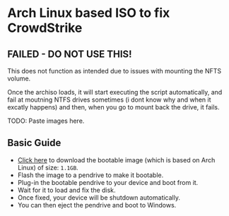# Arch Linux based ISO to fix CrowdStrike

## FAILED - DO NOT USE THIS!

This does not function as intended due to issues with mounting the NFTS volume.

Once the archiso loads, it will start executing the script automatically, and fail at moutning NTFS drives sometimes (i dont know why and when it excatly happens) and then, when you go to mount back the drive, it fails.

TODO: Paste images here.

## Basic Guide

- [Click here](#arch-linux-based-iso-to-fix-crowdstrike) to download the bootable image (which is based on Arch Linux) of size: `1.1GB`.
- Flash the image to a pendrive to make it bootable.
- Plug-in the bootable pendrive to your device and boot from it.
- Wait for it to load and fix the disk.
- Once fixed, your device will be shutdown automatically.
- You can then eject the pendrive and boot to Windows.
